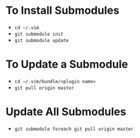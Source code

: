 To Install Submodules
=====================
* `cd ~/.vim`
* `git submodule init`
* `git submodule update`

To Update a Submodule
=====================
* `cd ~/.vim/bundle/<plugin name>`
* `git pull origin master`

Update All Submodules
=====================
* `git submodule foreach git pull origin master`
